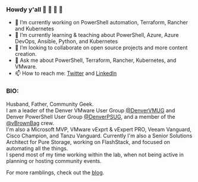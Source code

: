 ### Howdy y'all 👋 :orange_heart: :green_heart: :blue_heart:
 

- 🔭 I’m currently working on PowerShell automation, Terraform, Rancher and Kubernetes
- 🌱 I’m currently learning & teaching about PowerShell, Azure, Azure DevOps, Ansible, Python, and Kubernetes
- 👯 I’m looking to collaborate on open source projects and more content creation.
- 💬 Ask me about PowerShell, Terraform, Rancher, Kubernetes, and VMware.
- 📫 How to reach me: [Twitter](https://twitter.com/jhoughes) and [LinkedIn](https://www.linkedin.com/in/joehoughes/)

### BIO:

Husband, Father, Community Geek.  
I am a leader of the Denver VMware User Group [@DenverVMUG](https://twitter.com/DenverVMUG) and Denver PowerShell User Group [@DenverPSUG](https://twitter.com/DenverPSUG), and a member of the [@vBrownBag](https://twitter.com/vbrownbag) crew.  
I'm also a Microsoft MVP, VMware vExprt & vExpert PRO, Veeam Vanguard, Cisco Champion, and Tanzu Vanguard.
Currently I'm also a Senior Solutions Architect for Pure Storage, working on FlashStack, and focused on automating all the things.  
I spend most of my time working within the lab, when not being active in planning or hosting community events.  

For more ramblings, check out the [blog](https://www.fullstackgeek.net/).  

